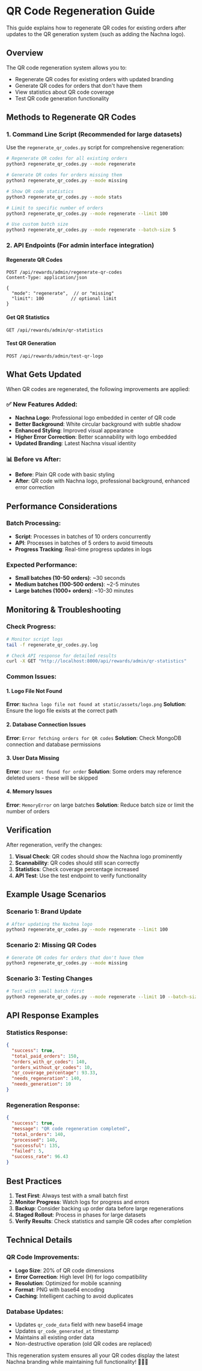 # QR Code Regeneration Guide

This guide explains how to regenerate QR codes for existing orders after updates to the QR generation system (such as adding the Nachna logo).

## Overview

The QR code regeneration system allows you to:
- Regenerate QR codes for existing orders with updated branding
- Generate QR codes for orders that don't have them
- View statistics about QR code coverage
- Test QR code generation functionality

## Methods to Regenerate QR Codes

### 1. Command Line Script (Recommended for large datasets)

Use the `regenerate_qr_codes.py` script for comprehensive regeneration:

```bash
# Regenerate QR codes for all existing orders
python3 regenerate_qr_codes.py --mode regenerate

# Generate QR codes for orders missing them
python3 regenerate_qr_codes.py --mode missing

# Show QR code statistics
python3 regenerate_qr_codes.py --mode stats

# Limit to specific number of orders
python3 regenerate_qr_codes.py --mode regenerate --limit 100

# Use custom batch size
python3 regenerate_qr_codes.py --mode regenerate --batch-size 5
```

### 2. API Endpoints (For admin interface integration)

#### Regenerate QR Codes
```http
POST /api/rewards/admin/regenerate-qr-codes
Content-Type: application/json

{
  "mode": "regenerate",  // or "missing"
  "limit": 100          // optional limit
}
```

#### Get QR Statistics
```http
GET /api/rewards/admin/qr-statistics
```

#### Test QR Generation
```http
POST /api/rewards/admin/test-qr-logo
```

## What Gets Updated

When QR codes are regenerated, the following improvements are applied:

### ✅ New Features Added:
- **Nachna Logo**: Professional logo embedded in center of QR code
- **Better Background**: White circular background with subtle shadow
- **Enhanced Styling**: Improved visual appearance
- **Higher Error Correction**: Better scannability with logo embedded
- **Updated Branding**: Latest Nachna visual identity

### 📊 Before vs After:
- **Before**: Plain QR code with basic styling
- **After**: QR code with Nachna logo, professional background, enhanced error correction

## Performance Considerations

### Batch Processing:
- **Script**: Processes in batches of 10 orders concurrently
- **API**: Processes in batches of 5 orders to avoid timeouts
- **Progress Tracking**: Real-time progress updates in logs

### Expected Performance:
- **Small batches (10-50 orders)**: ~30 seconds
- **Medium batches (100-500 orders)**: ~2-5 minutes
- **Large batches (1000+ orders)**: ~10-30 minutes

## Monitoring & Troubleshooting

### Check Progress:
```bash
# Monitor script logs
tail -f regenerate_qr_codes.py.log

# Check API response for detailed results
curl -X GET "http://localhost:8000/api/rewards/admin/qr-statistics"
```

### Common Issues:

#### 1. Logo File Not Found
**Error**: `Nachna logo file not found at static/assets/logo.png`
**Solution**: Ensure the logo file exists at the correct path

#### 2. Database Connection Issues
**Error**: `Error fetching orders for QR codes`
**Solution**: Check MongoDB connection and database permissions

#### 3. User Data Missing
**Error**: `User not found for order`
**Solution**: Some orders may reference deleted users - these will be skipped

#### 4. Memory Issues
**Error**: `MemoryError` on large batches
**Solution**: Reduce batch size or limit the number of orders

## Verification

After regeneration, verify the changes:

1. **Visual Check**: QR codes should show the Nachna logo prominently
2. **Scannability**: QR codes should still scan correctly
3. **Statistics**: Check coverage percentage increased
4. **API Test**: Use the test endpoint to verify functionality

## Example Usage Scenarios

### Scenario 1: Brand Update
```bash
# After updating the Nachna logo
python3 regenerate_qr_codes.py --mode regenerate --limit 100
```

### Scenario 2: Missing QR Codes
```bash
# Generate QR codes for orders that don't have them
python3 regenerate_qr_codes.py --mode missing
```

### Scenario 3: Testing Changes
```bash
# Test with small batch first
python3 regenerate_qr_codes.py --mode regenerate --limit 10 --batch-size 2
```

## API Response Examples

### Statistics Response:
```json
{
  "success": true,
  "total_paid_orders": 150,
  "orders_with_qr_codes": 140,
  "orders_without_qr_codes": 10,
  "qr_coverage_percentage": 93.33,
  "needs_regeneration": 140,
  "needs_generation": 10
}
```

### Regeneration Response:
```json
{
  "success": true,
  "message": "QR code regeneration completed",
  "total_orders": 140,
  "processed": 140,
  "successful": 135,
  "failed": 5,
  "success_rate": 96.43
}
```

## Best Practices

1. **Test First**: Always test with a small batch first
2. **Monitor Progress**: Watch logs for progress and errors
3. **Backup**: Consider backing up order data before large regenerations
4. **Staged Rollout**: Process in phases for large datasets
5. **Verify Results**: Check statistics and sample QR codes after completion

## Technical Details

### QR Code Improvements:
- **Logo Size**: 20% of QR code dimensions
- **Error Correction**: High level (H) for logo compatibility
- **Resolution**: Optimized for mobile scanning
- **Format**: PNG with base64 encoding
- **Caching**: Intelligent caching to avoid duplicates

### Database Updates:
- Updates `qr_code_data` field with new base64 image
- Updates `qr_code_generated_at` timestamp
- Maintains all existing order data
- Non-destructive operation (old QR codes are replaced)

This regeneration system ensures all your QR codes display the latest Nachna branding while maintaining full functionality! 🎨📱✨
